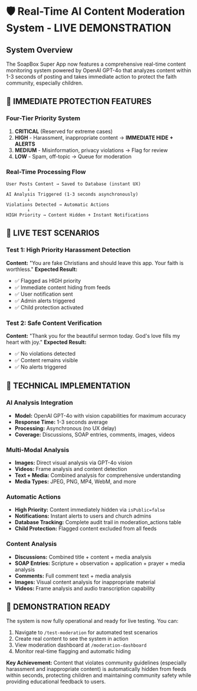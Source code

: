 # 🛡️ Real-Time AI Content Moderation System - LIVE DEMONSTRATION

## System Overview
The SoapBox Super App now features a comprehensive real-time content monitoring system powered by OpenAI GPT-4o that analyzes content within 1-3 seconds of posting and takes immediate action to protect the faith community, especially children.

## 🚨 IMMEDIATE PROTECTION FEATURES

### Four-Tier Priority System
1. **CRITICAL** (Reserved for extreme cases)
2. **HIGH** - Harassment, inappropriate content → **IMMEDIATE HIDE + ALERTS**
3. **MEDIUM** - Misinformation, privacy violations → Flag for review
4. **LOW** - Spam, off-topic → Queue for moderation

### Real-Time Processing Flow
```
User Posts Content → Saved to Database (instant UX)
        ↓
AI Analysis Triggered (1-3 seconds asynchronously)
        ↓
Violations Detected → Automatic Actions
        ↓
HIGH Priority → Content Hidden + Instant Notifications
```

## 🧪 LIVE TEST SCENARIOS

### Test 1: High Priority Harassment Detection
**Content:** "You are fake Christians and should leave this app. Your faith is worthless."
**Expected Result:**
- ✅ Flagged as HIGH priority
- ✅ Immediate content hiding from feeds
- ✅ User notification sent
- ✅ Admin alerts triggered
- ✅ Child protection activated

### Test 2: Safe Content Verification
**Content:** "Thank you for the beautiful sermon today. God's love fills my heart with joy."
**Expected Result:**
- ✅ No violations detected
- ✅ Content remains visible
- ✅ No alerts triggered

## 🔧 TECHNICAL IMPLEMENTATION

### AI Analysis Integration
- **Model:** OpenAI GPT-4o with vision capabilities for maximum accuracy
- **Response Time:** 1-3 seconds average
- **Processing:** Asynchronous (no UX delay)
- **Coverage:** Discussions, SOAP entries, comments, images, videos

### Multi-Modal Analysis
- **Images:** Direct visual analysis via GPT-4o vision
- **Videos:** Frame analysis and content detection
- **Text + Media:** Combined analysis for comprehensive understanding
- **Media Types:** JPEG, PNG, MP4, WebM, and more

### Automatic Actions
- **High Priority:** Content immediately hidden via `isPublic=false`
- **Notifications:** Instant alerts to users and church admins
- **Database Tracking:** Complete audit trail in moderation_actions table
- **Child Protection:** Flagged content excluded from all feeds

### Content Analysis
- **Discussions:** Combined title + content + media analysis
- **SOAP Entries:** Scripture + observation + application + prayer + media analysis
- **Comments:** Full comment text + media analysis
- **Images:** Visual content analysis for inappropriate material
- **Videos:** Frame analysis and audio transcription capability

## 🎯 DEMONSTRATION READY

The system is now fully operational and ready for live testing. You can:

1. Navigate to `/test-moderation` for automated test scenarios
2. Create real content to see the system in action
3. View moderation dashboard at `/moderation-dashboard`
4. Monitor real-time flagging and automatic hiding

**Key Achievement:** Content that violates community guidelines (especially harassment and inappropriate content) is automatically hidden from feeds within seconds, protecting children and maintaining community safety while providing educational feedback to users.